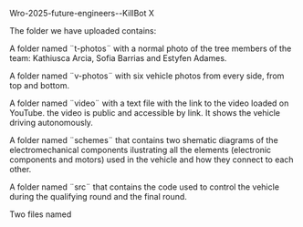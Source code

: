 Wro-2025-future-engineers--KillBot X


The folder we have uploaded contains: 

A folder named ¨t-photos¨ with a normal photo of the tree members of the team: Kathiusca Arcia, Sofia Barrias and Estyfen Adames.

A folder named ¨v-photos¨ with six vehicle photos from every side, from top and bottom.

A folder named ¨video¨ with a text file with the link to the video loaded on YouTube. the video is public and accessible by link. It shows the vehicle driving autonomously.

A folder named ¨schemes¨ that contains two shematic diagrams of the electromechanical components ilustrating all the elements (electronic components and motors) used in the vehicle and how they connect to each other.

A folder named ¨src¨ that contains the code used to control the vehicle during the qualifying round and the final round.

Two files named 
